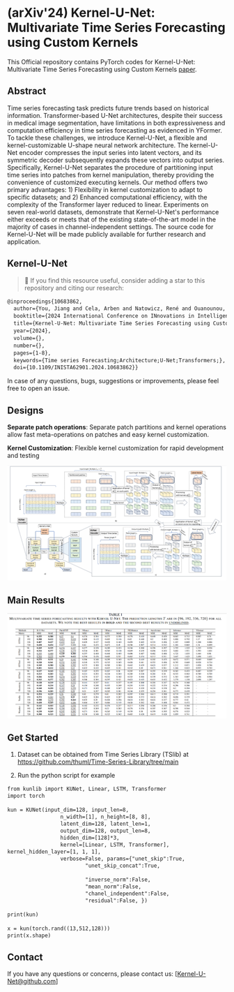 # (arXiv'24) Kernel-U-Net: Multivariate Time Series Forecasting using Custom Kernels


This Official repository contains PyTorch codes for Kernel-U-Net: Multivariate Time Series Forecasting using Custom Kernels
 [paper](https://arxiv.org/abs/2401.01479).


## Abstract 
Time series forecasting task predicts future trends based on historical information. Transformer-based U-Net architectures, despite their success in medical image segmentation, have limitations in both expressiveness and computation efficiency in time series forecasting as evidenced in YFormer. To tackle these challenges, we introduce Kernel-U-Net, a flexible and kernel-customizable U-shape neural network architecture. The kernel-U-Net encoder compresses the input series into latent vectors, and its symmetric decoder subsequently expands these vectors into output series. Specifically, Kernel-U-Net separates the procedure of partitioning input time series into patches from kernel manipulation, thereby providing the convenience of customized executing kernels. Our method offers two primary advantages: 1) Flexibility in kernel customization to adapt to specific datasets; and 2) Enhanced computational efficiency, with the complexity of the Transformer layer reduced to linear. Experiments on seven real-world datasets, demonstrate that Kernel-U-Net's performance either exceeds or meets that of the existing state-of-the-art model in the majority of cases in channel-independent settings. The source code for Kernel-U-Net will be made publicly available for further research and application.

## Kernel-U-Net
> 🌟 If you find this resource useful, consider adding a star to this repository and citing our research:

```tex
@inproceedings{10683862,
  author={You, Jiang and Cela, Arben and Natowicz, René and Ouanounou, Jacob and Siarry, Patrick},
  booktitle={2024 International Conference on INnovations in Intelligent SysTems and Applications (INISTA)}, 
  title={Kernel-U-Net: Multivariate Time Series Forecasting using Custom Kernels}, 
  year={2024},
  volume={},
  number={},
  pages={1-8},
  keywords={Time series Forecasting;Architecture;U-Net;Transformers;},
  doi={10.1109/INISTA62901.2024.10683862}}
```
In case of any questions, bugs, suggestions or improvements, please feel free to open an issue.

## Designs

**Separate patch operations**: Separate patch partitions and kernel operations allow fast meta-operations on patches and easy kernel customization.

**Kernel Customization**: Flexible kernel customization for rapid development and testing

![fig3](./figures/architecture_kernel_unet.png)

## Main Results

![fig4](./figures/kun_result.png)


## Get Started

1. Dataset can be obtained from Time Series Library (TSlib) at <https://github.com/thuml/Time-Series-Library/tree/main> 

2. Run the python script for example

```
from kunlib import KUNet, Linear, LSTM, Transformer
import torch

kun = KUNet(input_dim=128, input_len=8, 
                 n_width=[1], n_height=[8, 8], 
                 latent_dim=128, latent_len=1, 
                 output_dim=128, output_len=8, 
                 hidden_dim=[128]*3, 
                 kernel=[Linear, LSTM, Transformer], kernel_hidden_layer=[1, 1, 1],
                 verbose=False, params={"unet_skip":True, 
                         "unet_skip_concat":True,

                         "inverse_norm":False,
                         "mean_norm":False,
                         "chanel_independent":False,
                         "residual":False, })

print(kun)

x = kun(torch.rand((13,512,128)))
print(x.shape)

```


## Contact

If you have any questions or concerns, please contact us: [Kernel-U-Net@github.com]


